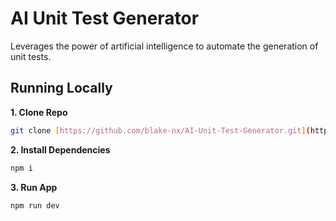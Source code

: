 # AI Unit Test Generator

Leverages the power of artificial intelligence to automate the generation of unit tests.


## Running Locally

**1. Clone Repo**

```bash
git clone [https://github.com/blake-nx/AI-Unit-Test-Generator.git](https://github.com/blake-nx/AI-Unit-Test-Generator.git)
```

**2. Install Dependencies**

```bash
npm i
```

**3. Run App**

```bash
npm run dev
```
